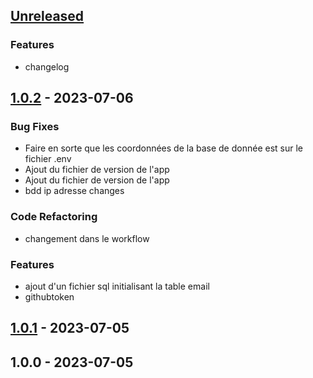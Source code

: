 <a name="unreleased"></a>
## [Unreleased]

### Features
- changelog


<a name="1.0.2"></a>
## [1.0.2] - 2023-07-06
### Bug Fixes
- Faire en sorte que les coordonnées de la base de donnée est sur le fichier .env
- Ajout du fichier de version de l'app
- Ajout du fichier de version de l'app
- bdd ip adresse changes

### Code Refactoring
- changement dans le workflow

### Features
- ajout d'un fichier sql initialisant la table email
- githubtoken


<a name="1.0.1"></a>
## [1.0.1] - 2023-07-05

<a name="1.0.0"></a>
## 1.0.0 - 2023-07-05

[Unreleased]: https://github.com/Syremios/projet-php-cda2223/compare/1.0.2...HEAD
[1.0.2]: https://github.com/Syremios/projet-php-cda2223/compare/1.0.1...1.0.2
[1.0.1]: https://github.com/Syremios/projet-php-cda2223/compare/1.0.0...1.0.1
